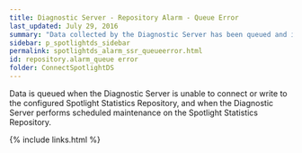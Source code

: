 ```yaml
---
title: ﻿Diagnostic Server - Repository Alarm - Queue Error
last_updated: July 29, 2016
summary: "Data collected by the Diagnostic Server has been queued and is awaiting insertion into the Spotlight Statistics Repository. The queue has now exceeded its limit and data is being discarded."
sidebar: p_spotlightds_sidebar
permalink: spotlightds_alarm_ssr_queueerror.html
id: repository.alarm_queue error
folder: ConnectSpotlightDS
---
```




Data is queued when the Diagnostic Server is unable to connect or write to the configured Spotlight Statistics Repository, and when the Diagnostic Server performs scheduled maintenance on the Spotlight Statistics Repository.


{% include links.html %}
